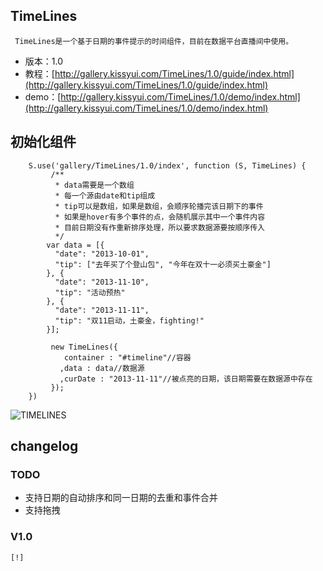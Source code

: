 ## TimeLines

     TimeLines是一个基于日期的事件提示的时间组件，目前在数据平台直播间中使用。
     
* 版本：1.0
* 教程：[http://gallery.kissyui.com/TimeLines/1.0/guide/index.html](http://gallery.kissyui.com/TimeLines/1.0/guide/index.html)
* demo：[http://gallery.kissyui.com/TimeLines/1.0/demo/index.html](http://gallery.kissyui.com/TimeLines/1.0/demo/index.html)

## 初始化组件
```
    S.use('gallery/TimeLines/1.0/index', function (S, TimeLines) {
         /**
          * data需要是一个数组
          * 每一个源由date和tip组成
          * tip可以是数组，如果是数组，会顺序轮播完该日期下的事件
          * 如果是hover有多个事件的点，会随机展示其中一个事件内容
          * 目前日期没有作重新排序处理，所以要求数据源要按顺序传入
          */
        var data = [{
          "date": "2013-10-01",
          "tip": ["去年买了个登山包", "今年在双十一必须买土豪金"]
        }, {
          "date": "2013-11-10",
          "tip": "活动预热"
        }, {
          "date": "2013-11-11",
          "tip": "双11启动，土豪金，fighting!"
        }];
         
         new TimeLines({
            container : "#timeline"//容器
           ,data : data//数据源
           ,curDate : "2013-11-11"//被点亮的日期，该日期需要在数据源中存在
         });
    })
```
![TIMELINES](http://gtms02.alicdn.com/tps/i2/T1UUS3FdFcXXX8JDoo-743-151.jpg)

## changelog

### TODO

  + 支持日期的自动排序和同一日期的去重和事件合并
  + 支持拖拽

### V1.0

    [!]



